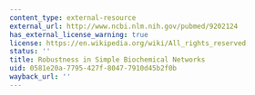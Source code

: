 ```yaml
---
content_type: external-resource
external_url: http://www.ncbi.nlm.nih.gov/pubmed/9202124
has_external_license_warning: true
license: https://en.wikipedia.org/wiki/All_rights_reserved
status: ''
title: Robustness in Simple Biochemical Networks
uid: 0581e20a-7795-427f-8047-7910d45b2f0b
wayback_url: ''
---
```


